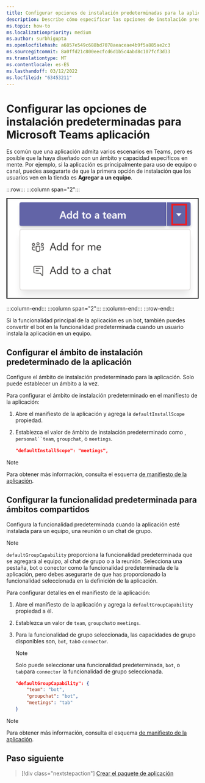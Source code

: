 ```yaml
---
title: Configurar opciones de instalación predeterminadas para la aplicación
description: Describe cómo especificar las opciones de instalación predeterminadas de la aplicación y la funcionalidad predeterminada para ámbitos compartidos.
ms.topic: how-to
ms.localizationpriority: medium
ms.author: surbhigupta
ms.openlocfilehash: a6857e549c688bd7078aeaceae4b9f5a885ae2c3
ms.sourcegitcommit: 8a0ffd21c800eecfcd6d1b5c4abd8c107fcf3d33
ms.translationtype: MT
ms.contentlocale: es-ES
ms.lasthandoff: 03/12/2022
ms.locfileid: "63453211"
---
```

# <a name="configure-default-install-options-for-your-microsoft-teams-app"></a>Configurar las opciones de instalación predeterminadas para Microsoft Teams aplicación

Es común que una aplicación admita varios escenarios en Teams, pero es posible que la haya diseñado con un ámbito y capacidad específicos en mente. Por ejemplo, si la aplicación es principalmente para uso de equipo o canal, puedes asegurarte de que la primera opción de instalación que los usuarios ven en la tienda es **Agregar a un equipo**.

:::row:::
   :::column span="2":::

![Agregar un ejemplo desplegable de aplicaciones](../../assets/images/compose-extensions/addanapp.png)

   :::column-end:::
   :::column span="2":::
   :::column-end:::
:::row-end:::

Si la funcionalidad principal de la aplicación es un bot, también puedes convertir el bot en la funcionalidad predeterminada cuando un usuario instala la aplicación en un equipo.

## <a name="configure-your-apps-default-install-scope"></a>Configurar el ámbito de instalación predeterminado de la aplicación

Configure el ámbito de instalación predeterminado para la aplicación. Solo puede establecer un ámbito a la vez.

Para configurar el ámbito de instalación predeterminado en el manifiesto de la aplicación:

1. Abre el manifiesto de la aplicación y agrega la `defaultInstallScope` propiedad.
2. Establezca el valor de ámbito de instalación predeterminado como , `personal``team`, `groupchat`, o `meetings`.

    ```json
    "defaultInstallScope": "meetings",
    ```

> [!NOTE]
> Para obtener más información, consulta el esquema [de manifiesto de la aplicación](~/resources/schema/manifest-schema.md).

## <a name="configure-the-default-capability-for-shared-scopes"></a>Configurar la funcionalidad predeterminada para ámbitos compartidos

Configura la funcionalidad predeterminada cuando la aplicación esté instalada para un equipo, una reunión o un chat de grupo.

> [!NOTE]
> `defaultGroupCapability` proporciona la funcionalidad predeterminada que se agregará al equipo, al chat de grupo o a la reunión. Selecciona una pestaña, bot o conector como la funcionalidad predeterminada de la aplicación, pero debes asegurarte de que has proporcionado la funcionalidad seleccionada en la definición de la aplicación.

Para configurar detalles en el manifiesto de la aplicación:

1. Abre el manifiesto de la aplicación y agrega la `defaultGroupCapability` propiedad a él.
2. Establezca un valor de `team`, `groupchat`o `meetings`.
3. Para la funcionalidad de grupo seleccionada, las capacidades de grupo disponibles son, `bot`, `tab`o `connector`.

    > [!NOTE]
    > Solo puede seleccionar una funcionalidad predeterminada, `bot`, o `tab`para `connector` la funcionalidad de grupo seleccionada.

    ```json
    "defaultGroupCapability": {
        "team": "bot",
        "groupchat": "bot",
        "meetings": "tab"
    }
    ```

> [!NOTE]
> Para obtener más información, consulta el esquema [de manifiesto de la aplicación](~/resources/schema/manifest-schema.md).

## <a name="next-step"></a>Paso siguiente

> [!div class="nextstepaction"]
> [Crear el paquete de aplicación](~/concepts/build-and-test/apps-package.md)
